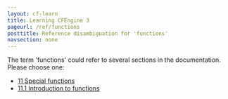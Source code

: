 ```yaml
---
layout: cf-learn
title: Learning CFEngine 3
pageurl: /ref/functions
posttitle: Reference disambiguation for 'functions'
navsection: none
---
```


The term 'functions' could refer to several sections in the documentation. Please choose one:

- [11 Special functions](https://cfengine.com/manuals/cf3-reference#Special-functions)
- [11.1 Introduction to functions](https://cfengine.com/manuals/cf3-reference#Introduction-to-functions)
